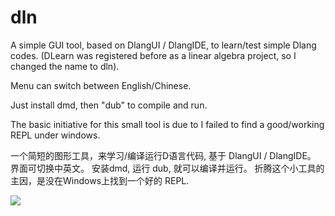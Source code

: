 # dln
A simple GUI tool, based on DlangUI / DlangIDE, to learn/test simple Dlang codes. 
(DLearn was registered before as a linear algebra project, 
so I changed the name to dln).

Menu can switch between English/Chinese.

Just install dmd, then "dub" to compile and run.

The basic initiative for this small tool is due to I failed 
to find a good/working REPL under windows.

一个简短的图形工具，来学习/编译运行D语言代码, 基于 DlangUI / DlangIDE。
界面可切换中英文。 安装dmd, 运行 dub, 就可以编译并运行。 
折腾这个小工具的主因，是没在Windows上找到一个好的 REPL.

![](https://raw.githubusercontent.com/xucs007/dln/main/screenshot/dln.png)
